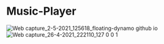 # Music-Player
![Web capture_2-5-2021_125618_floating-dynamo github io](https://user-images.githubusercontent.com/65811224/116805675-9a045380-ab45-11eb-814a-943b215feafb.jpeg)
![Web capture_26-4-2021_222110_127 0 0 1](https://user-images.githubusercontent.com/65811224/116805645-6fb29600-ab45-11eb-9705-e82742712112.jpeg)


